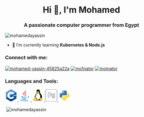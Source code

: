 <h1 align="center">Hi 👋, I'm Mohamed</h1>
<h3 align="center">A passionate computer programmer from Egypt</h3>

<p align="left"> <img src="https://komarev.com/ghpvc/?username=mohamedayassin&label=Profile%20views&color=0e75b6&style=flat" alt="mohamedayassin" /> </p>

- 🌱 I’m currently learning **Kubernetes & Node.js**

<h3 align="left">Connect with me:</h3>
<p align="left">
<a href="https://linkedin.com/in/mohamed-yassin-45825a22a" target="blank"><img align="center" src="https://raw.githubusercontent.com/rahuldkjain/github-profile-readme-generator/master/src/images/icons/Social/linked-in-alt.svg" alt="mohamed-yassin-45825a22a" height="30" width="40" /></a>
<a href="https://instagram.com/mo1nator" target="blank"><img align="center" src="https://raw.githubusercontent.com/rahuldkjain/github-profile-readme-generator/master/src/images/icons/Social/instagram.svg" alt="mo1nator" height="30" width="40" /></a>
<a href="https://codeforces.com/profile/moinator" target="blank"><img align="center" src="https://raw.githubusercontent.com/rahuldkjain/github-profile-readme-generator/master/src/images/icons/Social/codeforces.svg" alt="moinator" height="30" width="40" /></a>
</p>

<h3 align="left">Languages and Tools:</h3>
<p align="left"> <a href="https://www.w3schools.com/cpp/" target="_blank" rel="noreferrer"> <img src="https://raw.githubusercontent.com/devicons/devicon/master/icons/cplusplus/cplusplus-original.svg" alt="cplusplus" width="40" height="40"/> </a> <a href="https://www.java.com" target="_blank" rel="noreferrer"> <img src="https://raw.githubusercontent.com/devicons/devicon/master/icons/java/java-original.svg" alt="java" width="40" height="40"/> </a> <a href="https://www.linux.org/" target="_blank" rel="noreferrer"> <img src="https://raw.githubusercontent.com/devicons/devicon/master/icons/linux/linux-original.svg" alt="linux" width="40" height="40"/> </a> <a href="https://www.photoshop.com/en" target="_blank" rel="noreferrer"> <img src="https://raw.githubusercontent.com/devicons/devicon/master/icons/photoshop/photoshop-line.svg" alt="photoshop" width="40" height="40"/> </a> <a href="https://www.python.org" target="_blank" rel="noreferrer"> <img src="https://raw.githubusercontent.com/devicons/devicon/master/icons/python/python-original.svg" alt="python" width="40" height="40"/> </a> </p>

<p>&nbsp;<img align="center" src="https://github-readme-stats.vercel.app/api?username=mohamedayassin&show_icons=true&locale=en" alt="mohamedayassin" /></p>

